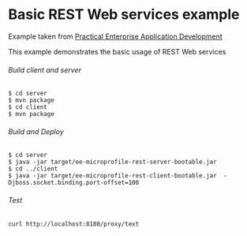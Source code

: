 Basic REST Web services example
=====================================
Example taken from [Practical Enterprise Application Development](http://www.itbuzzpress.com/ebooks/java-ee-7-development-on-wildfly.html)

This example demonstrates the basic usage of REST Web services

###### Build client and server
```shell
$ cd server
$ mvn package
$ cd client
$ mvn package
```

###### Build and Deploy
```shell
$ cd server
$ java -jar target/ee-microprofile-rest-server-bootable.jar
$ cd ../client
$ java -jar target/ee-microprofile-rest-client-bootable.jar  -Djboss.socket.binding.port-offset=100
```

###### Test
```shell
curl http://localhost:8180/proxy/text
```

